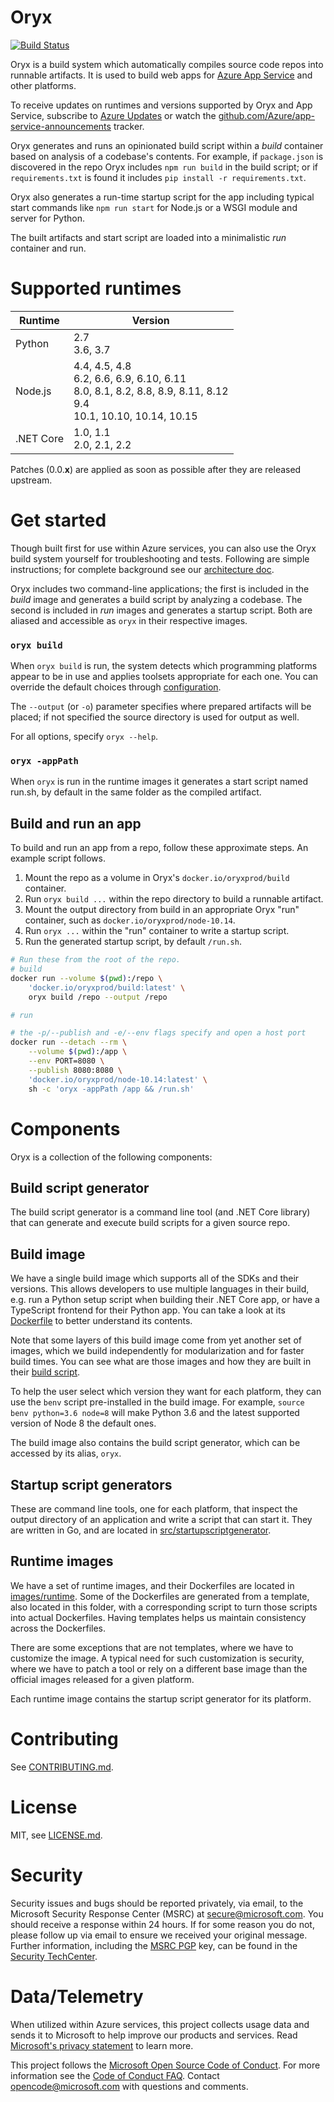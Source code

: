 # Oryx

[![Build Status](https://devdiv.visualstudio.com/DevDiv/_apis/build/status/Oryx/Oryx-BuildImage?branchName=master)](https://devdiv.visualstudio.com/DevDiv/_build/latest?definitionId=9922?branchName=master)

Oryx is a build system which automatically compiles source code repos into
runnable artifacts. It is used to build web apps for [Azure App Service][] and
other platforms.

To receive updates on runtimes and versions supported by Oryx and App Service,
subscribe to [Azure Updates][] or watch the
[github.com/Azure/app-service-announcements](https://github.com/Azure/app-service-announcements)
tracker.

[Azure App Service]: https://azure.microsoft.com/services/app-service/
[Azure Updates]: https://azure.microsoft.com/updates

Oryx generates and runs an opinionated build script within a *build* container
based on analysis of a codebase's contents. For example, if `package.json` is
discovered in the repo Oryx includes `npm run build` in the build script; or if
`requirements.txt` is found it includes `pip install -r requirements.txt`.

Oryx also generates a run-time startup script for the app including typical
start commands like  `npm run start` for Node.js or a WSGI module and server
for Python.

The built artifacts and start script are loaded into a minimalistic *run*
container and run.

# Supported runtimes

Runtime | Version
--------|--------
Python  | 2.7<br />3.6, 3.7
Node.js | 4.4, 4.5, 4.8<br />6.2, 6.6, 6.9, 6.10, 6.11<br />8.0, 8.1, 8.2, 8.8, 8.9, 8.11, 8.12<br />9.4<br />10.1, 10.10, 10.14, 10.15
.NET Core | 1.0, 1.1<br />2.0, 2.1, 2.2

Patches (0.0.**x**) are applied as soon as possible after they are released upstream.

# Get started

Though built first for use within Azure services, you can also use the Oryx
build system yourself for troubleshooting and tests. Following are simple
instructions; for complete background see our [architecture
doc](./doc/architecture.md).

Oryx includes two command-line applications; the first is included in the
*build* image and generates a build script by analyzing a codebase. The second
is included in *run* images and generates a startup script. Both are aliased
and accessible as `oryx` in their respective images.

### `oryx build`

When `oryx build` is run, the system detects which programming platforms appear
to be in use and applies toolsets appropriate for each one. You can override
the default choices through [configuration](./doc/configuration.md#oryx-configuration).

The `--output` (or `-o`)  parameter specifies where prepared artifacts will be
placed; if not specified the source directory is used for output as well.

For all options, specify `oryx --help`.

### `oryx -appPath`

When `oryx` is run in the runtime images it generates a start script named
run.sh, by default in the same folder as the compiled artifact.

## Build and run an app

To build and run an app from a repo, follow these approximate steps. An example
script follows.

1. Mount the repo as a volume in Oryx's `docker.io/oryxprod/build` container.
1. Run `oryx build ...` within the repo directory to build a runnable artifact.
1. Mount the output directory from build in an appropriate Oryx "run"
   container, such as `docker.io/oryxprod/node-10.14`.
1. Run `oryx ...` within the "run" container to write a startup script.
1. Run the generated startup script, by default `/run.sh`.

```bash
# Run these from the root of the repo.
# build
docker run --volume $(pwd):/repo \
    'docker.io/oryxprod/build:latest' \
    oryx build /repo --output /repo

# run

# the -p/--publish and -e/--env flags specify and open a host port
docker run --detach --rm \
    --volume $(pwd):/app \
    --env PORT=8080 \
    --publish 8080:8080 \
    'docker.io/oryxprod/node-10.14:latest' \
    sh -c 'oryx -appPath /app && /run.sh'
```

# Components

Oryx is a collection of the following components:


## Build script generator

The build script generator is a command line tool (and .NET Core library) that can generate and execute build
scripts for a given source repo.

## Build image

We have a single build image which supports all of the SDKs and their versions. This allows developers to use multiple
languages in their build, e.g. run a Python setup script when building their .NET Core app, or have a TypeScript 
frontend for their Python app. You can take a look at its [Dockerfile](./images/build/Dockerfile) to better understand
its contents.

Note that some layers of this build image come from yet another set of images, which we build independently for
modularization and for faster build times. You can see what are those images and how they are built in their
[build script](./build/build-buildimage-bases.sh).

To help the user select which version they want for each platform, they can use the `benv` script pre-installed
in the build image. For example, `source benv python=3.6 node=8` will make Python 3.6 and the latest supported
version of Node 8 the default ones.

The build image also contains the build script generator, which can be accessed by its alias, `oryx`.

## Startup script generators

These are command line tools, one for each platform, that inspect the output directory of an application and
write a script that can start it. They are written in Go, and are located in
[src/startupscriptgenerator](./src/startupscriptgenerator/).

## Runtime images

We have a set of runtime images, and their Dockerfiles are located in [images/runtime](./images/runtime). Some of the Dockerfiles are generated from a template, also located in this folder, with a corresponding script to turn those
scripts into actual Dockerfiles. Having templates helps us maintain consistency across the Dockerfiles.

There are some exceptions that are not templates, where we have to customize the image. A typical need for
such customization is security, where we have to patch a tool or rely on a different base image than the
official images released for a given platform.

Each runtime image contains the startup script generator for its platform.

# Contributing

See [CONTRIBUTING.md](./CONTRIBUTING.md).

# License

MIT, see [LICENSE.md](./LICENSE.md).

# Security

Security issues and bugs should be reported privately, via email, to the
Microsoft Security Response Center (MSRC) at
[secure@microsoft.com](mailto:secure@microsoft.com). You should receive a
response within 24 hours. If for some reason you do not, please follow up via
email to ensure we received your original message. Further information,
including the [MSRC
PGP](https://technet.microsoft.com/en-us/security/dn606155) key, can be found
in the [Security
TechCenter](https://technet.microsoft.com/en-us/security/default).

# Data/Telemetry

When utilized within Azure services, this project collects usage data and
sends it to Microsoft to help improve our products and services. Read
[Microsoft's privacy statement][] to learn more.

[Microsoft's privacy statement]: http://go.microsoft.com/fwlink/?LinkId=521839

This project follows the [Microsoft Open Source Code of Conduct][coc]. For
more information see the [Code of Conduct FAQ][cocfaq]. Contact
[opencode@microsoft.com][cocmail] with questions and comments.

[coc]: https://opensource.microsoft.com/codeofconduct/
[cocfaq]: https://opensource.microsoft.com/codeofconduct/faq/
[cocmail]: mailto:opencode@microsoft.com
